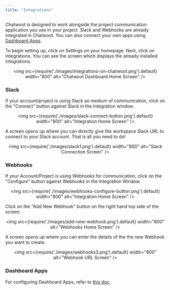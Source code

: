 ```yaml
---
title: "Integrations"
---
```


Chatwoot is designed to work alongside the project communication application you use in your project. Slack and Webhooks are already integrated in Chatwoot. You can also connect your own apps using [Dashboard Apps](https://www.chatwoot.com/blog/dashboard-apps).

To begin setting up, click on Settings on your homepage. Next, click on Integrations. You can see the screen which displays the already installed integrations.

<div align="center">

<img src={require('./images/integrations-on-chatwoot.png').default} width="800" alt="Chatwoot Dashboard Home Screen" />

</div>


### Slack

If your account/project is using Slack as medium of communication, click on the "Connect" button against Slack in the Integration window.

<div align="center">

<img src={require('./images/slack-connect-button.png').default} width="800" alt="Integration Home Screen" />

</div>

A screen opens up where you can directly give the workspace Slack URL to connect to your Slack account. That is all you need to do!

<div align="center">

<img src={require('./images/slack1.png').default} width="800" alt="Slack Connection Screen" />

</div>



### Webhooks

If your Account/Project is using Webhooks for communication, click on the "Configure" button against Webhooks in the Integration Window.

<div align="center">

<img src={require('./images/webhooks-configure-button.png').default} width="800" alt="Integration Home Screen" />

</div>

Click on the "Add New Webhook" button on the right hand top side of the screen.

<div align="center">

<img src={require('./images/add-new-webhook.png').default} width="800" alt="Webhooks Home Screen" />

</div>

A screen opens up where you can enter the details of the the new Webhook you want to create.


<div align="center">

<img src={require('./images/webhooks3.png').default} width="800" alt="Webhook URL Screen" />

</div>

### Dashboard Apps

For configuring Dashboard Apps, refer to [this doc](https://www.chatwoot.com/docs/product/others/dashboard-apps).
